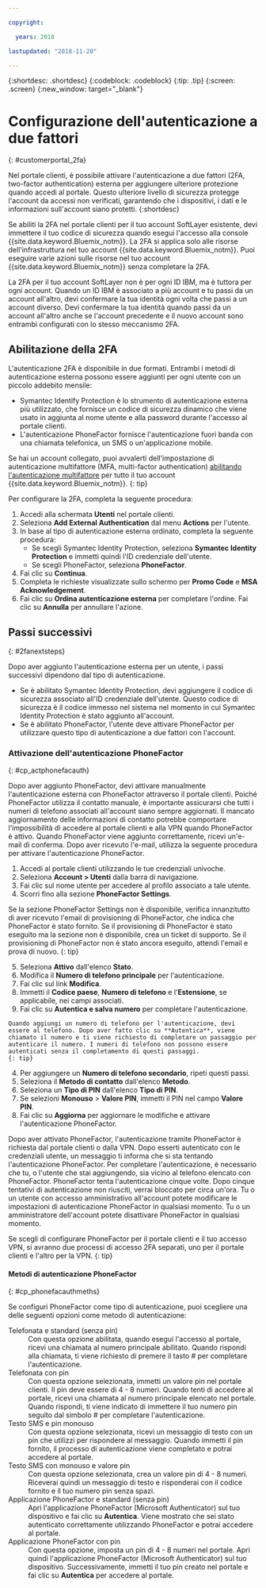 ```yaml
---

copyright:

  years: 2018

lastupdated: "2018-11-20"

---
```


{:shortdesc: .shortdesc}
{:codeblock: .codeblock}
{:tip: .tip}
{:screen: .screen}
{:new_window: target="_blank"}


# Configurazione dell'autenticazione a due fattori
{: #customerportal_2fa}

Nel portale clienti, è possibile attivare l'autenticazione a due fattori (2FA, two-factor authentication) esterna per aggiungere ulteriore protezione quando accedi al portale. Questo ulteriore livello di sicurezza protegge l'account da accessi non verificati, garantendo che i dispositivi, i dati e le informazioni sull'account siano protetti.
{:shortdesc}

Se abiliti la 2FA nel portale clienti per il tuo account SoftLayer esistente, devi immettere il tuo codice di sicurezza quando esegui l'accesso alla console {{site.data.keyword.Bluemix_notm}}. La 2FA si applica solo alle risorse dell'infrastruttura nel tuo account {{site.data.keyword.Bluemix_notm}}. Puoi eseguire varie azioni sulle risorse nel tuo account {{site.data.keyword.Bluemix_notm}} senza completare la 2FA.

La 2FA per il tuo account SoftLayer non è per ogni ID IBM, ma è tuttora per ogni account. Quando un ID IBM è associato a più account e tu passi da un account all'altro, devi confermare la tua identità ogni volta che passi a un account diverso. Devi confermare la tua identità quando passi da un account all'altro anche se l'account precedente e il nuovo account sono entrambi configurati con lo stesso meccanismo 2FA.

## Abilitazione della 2FA

L'autenticazione 2FA è disponibile in due formati. Entrambi i metodi di autenticazione esterna possono essere aggiunti per ogni utente con un piccolo addebito mensile:

* Symantec Identify Protection è lo strumento di autenticazione esterna più utilizzato, che fornisce un codice di sicurezza dinamico che viene usato in aggiunta al nome utente e alla password durante l'accesso al portale clienti.
* L'autenticazione PhoneFactor fornisce l'autenticazione fuori banda con una chiamata telefonica, un SMS o un'applicazione mobile.

 Se hai un account collegato, puoi avvalerti dell'impostazione di autenticazione multifattore (MFA, multi-factor authentication) [abilitando l'autenticazione multifattore](/docs/iam/mfa.html) per tutto il tuo account {{site.data.keyword.Bluemix_notm}}.
 {: tip}

Per configurare la 2FA, completa la seguente procedura:

1. Accedi alla schermata **Utenti** nel portale clienti.
2. Seleziona **Add External Authentication** dal menu **Actions** per l'utente.
3. In base al tipo di autenticazione esterna ordinato, completa la seguente procedura:
    * Se scegli Symantec Identity Protection, seleziona **Symantec Identity Protection** e immetti quindi l'ID credenziale dell'utente.
    * Se scegli PhoneFactor, seleziona **PhoneFactor**.
4. Fai clic su **Continua**.
5. Completa le richieste visualizzate sullo schermo per **Promo Code** e **MSA Acknowledgement**.
6. Fai clic su **Ordina autenticazione esterna** per completare l'ordine. Fai clic su **Annulla** per annullare l'azione.

## Passi successivi
{: #2fanextsteps}

Dopo aver aggiunto l'autenticazione esterna per un utente, i passi successivi dipendono dal tipo di autenticazione.
* Se è abilitato Symantec Identity Protection, devi aggiungere il codice di sicurezza associato all'ID credenziale dell'utente. Questo codice di sicurezza è il codice immesso nel sistema nel momento in cui Symantec Identity Protection è stato aggiunto all'account.
* Se è abilitato PhoneFactor, l'utente deve attivare PhoneFactor per utilizzare questo tipo di autenticazione a due fattori con l'account.

### Attivazione dell'autenticazione PhoneFactor
{: #cp_actphonefacauth}

Dopo aver aggiunto PhoneFactor, devi attivare manualmente l'autenticazione esterna con PhoneFactor attraverso il portale clienti. Poiché PhoneFactor utilizza il contatto manuale, è importante assicurarsi che tutti i numeri di telefono associati all'account siano sempre aggiornati. Il mancato aggiornamento delle informazioni di contatto potrebbe comportare l'impossibilità di accedere al portale clienti e alla VPN quando PhoneFactor è attivo. Quando PhoneFactor viene aggiunto correttamente, ricevi un'e-mail di conferma. Dopo aver ricevuto l'e-mail, utilizza la seguente procedura per attivare l'autenticazione PhoneFactor.

1. Accedi al portale clienti utilizzando le tue credenziali univoche.
2. Seleziona **Account > Utenti** dalla barra di navigazione.
3. Fai clic sul nome utente per accedere al profilo associato a tale utente.
4. Scorri fino alla sezione **PhoneFactor Settings**.

  Se la sezione PhoneFactor Settings non è disponibile, verifica innanzitutto di aver ricevuto l'email di provisioning di PhoneFactor, che indica che PhoneFactor è stato fornito. Se il provisioning di PhoneFactor è stato eseguito ma la sezione non è disponibile, crea un ticket di supporto. Se il provisioning di PhoneFactor non è stato ancora eseguito, attendi l'email e prova di nuovo.
  {: tip}

5. Seleziona **Attivo** dall'elenco **Stato**.
6. Modifica il **Numero di telefono principale** per l'autenticazione.
  1. Fai clic sul link **Modifica**.
  2. Immetti il **Codice paese**, **Numero di telefono** e l'**Estensione**, se applicabile, nei campi associati.
  3. Fai clic su **Autentica e salva numero** per completare l'autenticazione.

    Quando aggiungi un numero di telefono per l'autenticazione, devi essere al telefono. Dopo aver fatto clic su **Autentica**, viene chiamato il numero e ti viene richiesto di completare un passaggio per autenticare il numero. I numeri di telefono non possono essere autenticati senza il completamento di questi passaggi.
    {: tip}

  4. Per aggiungere un **Numero di telefono secondario**, ripeti questi passi.
7. Seleziona il **Metodo di contatto** dall'elenco **Metodo**.
8. Seleziona un **Tipo di PIN** dall'elenco **Tipo di PIN**.
9. Se selezioni **Monouso** > **Valore PIN**, immetti il PIN nel campo **Valore PIN**.
10. Fai clic su **Aggiorna** per aggiornare le modifiche e attivare l'autenticazione PhoneFactor.

Dopo aver attivato PhoneFactor, l'autenticazione tramite PhoneFactor è richiesta dal portale clienti o dalla VPN. Dopo esserti autenticato con le credenziali utente, un messaggio ti informa che si sta tentando l'autenticazione PhoneFactor. Per completare l'autenticazione, è necessario che tu, o l'utente che stai aggiungendo, sia vicino al telefono elencato con PhoneFactor. PhoneFactor tenta l'autenticazione cinque volte. Dopo cinque tentativi di autenticazione non riusciti, verrai bloccato per circa un'ora. Tu o un utente con accesso amministrativo all'account potete modificare le impostazioni di autenticazione PhoneFactor in qualsiasi momento. Tu o un amministratore dell'account potete disattivare PhoneFactor in qualsiasi momento.

 Se scegli di configurare PhoneFactor per il portale clienti e il tuo accesso VPN, si avranno due processi di accesso 2FA separati, uno per il portale clienti e l'altro per la VPN.
 {: tip}

#### Metodi di autenticazione PhoneFactor
{: #cp_phonefacauthmeths}

Se configuri PhoneFactor come tipo di autenticazione, puoi scegliere una delle seguenti opzioni come metodo di autenticazione:

<dl>
<dt>Telefonata e standard (senza pin)</dt>
<dd>Con questa opzione abilitata, quando esegui l'accesso al portale, ricevi una chiamata al numero principale abilitato. Quando rispondi alla chiamata, ti viene richiesto di premere il tasto # per completare l'autenticazione.</dd>
<dt>Telefonata con pin</dt>
<dd>Con questa opzione selezionata, immetti un valore pin nel portale clienti. Il pin deve essere di 4 - 8 numeri. Quando tenti di accedere al portale, ricevi una chiamata al numero principale elencato nel portale. Quando rispondi, ti viene indicato di immettere il tuo numero pin seguito dal simbolo # per completare l'autenticazione.</dd>
<dt>Testo SMS e pin monouso</dt>
<dd>Con questa opzione selezionata, ricevi un messaggio di testo con un pin che utilizzi per rispondere al messaggio. Quando immetti il pin fornito, il processo di autenticazione viene completato e potrai accedere al portale.</dd>
<dt>Testo SMS con monouso e valore pin</dt>
<dd>Con questa opzione selezionata, crea un valore pin di 4 - 8 numeri. Riceverai quindi un messaggio di testo e risponderai con il codice fornito e il tuo numero pin senza spazi.</dd>
<dt>Applicazione PhoneFactor e standard (senza pin)</dt>
<dd>Apri l'applicazione PhoneFactor (Microsoft Authenticator) sul tuo dispositivo e fai clic su <strong>Autentica</strong>. Viene mostrato che sei stato autenticato correttamente utilizzando PhoneFactor e potrai accedere al portale.</dd>
<dt>Applicazione PhoneFactor con pin</dt>
<dd>Con questa opzione, imposta un pin di 4 - 8 numeri nel portale. Apri quindi l'applicazione PhoneFactor (Microsoft Authenticator) sul tuo dispositivo. Successivamente, immetti il tuo pin creato nel portale e fai clic su <strong>Autentica</strong> per accedere al portale.</dd>
</dl>
